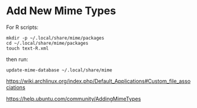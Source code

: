 Add New Mime Types
==================

For R scripts:

    mkdir -p ~/.local/share/mime/packages
    cd ~/.local/share/mime/packages
    touch text-R.xml

then run: 

    update-mime-database ~/.local/share/mime



<https://wiki.archlinux.org/index.php/Default_Applications#Custom_file_associations>

<https://help.ubuntu.com/community/AddingMimeTypes>


